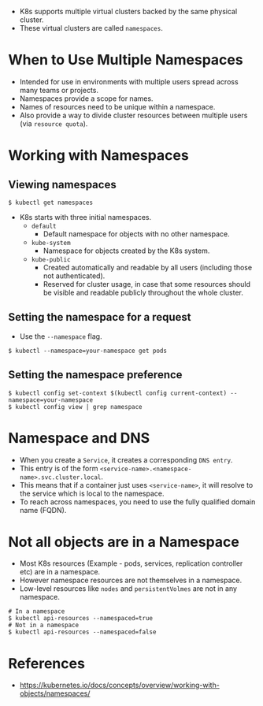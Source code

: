 * K8s supports multiple virtual clusters backed by the same physical cluster.
* These virtual clusters are called `namespaces`.
# When to Use Multiple Namespaces
* Intended for use in environments with multiple users spread across many teams or projects.
* Namespaces provide a scope for names.
* Names of resources need to be unique within a namespace.
* Also provide a way to divide cluster resources between multiple users (via `resource quota`).
# Working with Namespaces
## Viewing namespaces
```
$ kubectl get namespaces
```
* K8s starts with three initial namespaces.
	* `default`
		* Default namespace for objects with no other namespace.
	* `kube-system`
		* Namespace for objects created by the K8s system.
	* `kube-public`
		* Created automatically and readable by all users (including those not authenticated). 
		* Reserved for cluster usage, in case that some resources should be visible and readable publicly throughout the whole cluster.
## Setting the namespace for a request
* Use the `--namespace` flag.
```
$ kubectl --namespace=your-namespace get pods
```
## Setting the namespace preference
```
$ kubectl config set-context $(kubectl config current-context) --namespace=your-namespace
$ kubectl config view | grep namespace
```
# Namespace and DNS
* When you create a `Service`, it creates a corresponding `DNS entry`.
* This entry is of the form `<service-name>.<namespace-name>.svc.cluster.local`.
* This means that if a container just uses `<service-name>`, it will resolve to the service which is local to the namespace.
* To reach across namespaces, you need to use the fully qualified domain name (FQDN).
# Not all objects are in a Namespace
* Most K8s resources (Example - pods, services, replication controller etc) are in a namespace.
* However namespace resources are not themselves in a namespace.
* Low-level resources like `nodes` and `persistentVolmes` are not in any namespace.
```
# In a namespace
$ kubectl api-resources --namespaced=true
# Not in a namespace
$ kubectl api-resources --namespaced=false
```
# References
* https://kubernetes.io/docs/concepts/overview/working-with-objects/namespaces/
